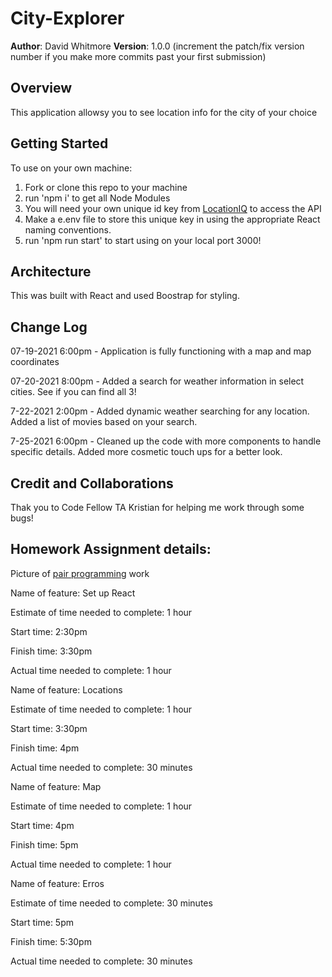 # City-Explorer

**Author**: David Whitmore
**Version**: 1.0.0 (increment the patch/fix version number if you make more commits past your first submission)

## Overview
This application allowsy you to see location info for the city of your choice

## Getting Started
To use on your own machine:
1. Fork or clone this repo to your machine 
2. run 'npm i' to get all Node Modules
3. You will need your own unique id key from [LocationIQ](https://locationiq.com/) to access the API
4. Make a e.env file to store this unique key in using the appropriate React naming conventions.
5. run 'npm run start' to start using on your local port 3000!


## Architecture
This was built with React and used Boostrap for styling. 

## Change Log
07-19-2021 6:00pm - Application is fully functioning with a map and map coordinates

07-20-2021 8:00pm - Added a search for weather information in select cities. See if you can find all 3!

7-22-2021 2:00pm - Added dynamic weather searching for any location. Added a list of movies based on your search.

7-25-2021 6:00pm - Cleaned up the code with more components to handle specific details. Added more cosmetic touch ups for a better look.

## Credit and Collaborations
Thak you to Code Fellow TA Kristian for helping me work through some bugs!


## Homework Assignment details:
Picture of [pair programming](https://drive.google.com/file/d/1WouGeYT0Hv5FAD1bT9cQgoW3Sgk6TiFq/view?usp=sharing) work

Name of feature: Set up React

Estimate of time needed to complete: 1 hour

Start time: 2:30pm

Finish time: 3:30pm

Actual time needed to complete: 1 hour


Name of feature: Locations

Estimate of time needed to complete: 1 hour

Start time: 3:30pm

Finish time: 4pm

Actual time needed to complete: 30 minutes


Name of feature: Map

Estimate of time needed to complete: 1 hour

Start time: 4pm

Finish time: 5pm

Actual time needed to complete: 1 hour


Name of feature: Erros

Estimate of time needed to complete: 30 minutes

Start time: 5pm

Finish time: 5:30pm

Actual time needed to complete: 30 minutes
